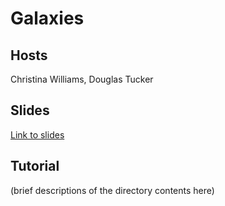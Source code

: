 # Galaxies

## Hosts

Christina Williams, Douglas Tucker

## Slides

[Link to slides](https://docs.google.com/presentation/d/1ttMEleFFJDg0g3aKd9ulqbOhGNkg18hYelinvxTJR8s/edit?usp=sharing)

## Tutorial

(brief descriptions of the directory contents here)
